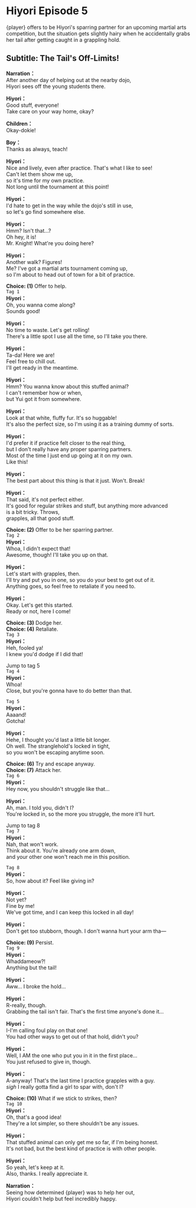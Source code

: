 # Hiyori Episode 5
{player} offers to be Hiyori's sparring partner for an upcoming martial arts competition, but the situation gets slightly hairy when he accidentally grabs her tail after getting caught in a grappling hold.
  
## Subtitle: The Tail's Off-Limits!
  
**Narration：**  
After another day of helping out at the nearby dojo,  
Hiyori sees off the young students there.  
  
**Hiyori：**  
Good stuff, everyone!  
Take care on your way home, okay?  
  
**Children：**  
Okay-dokie!  
  
**Boy：**  
Thanks as always, teach!  
  
**Hiyori：**  
Nice and lively, even after practice. That's what I like to see!  
Can't let them show me up,  
 so it's time for my own practice.  
Not long until the tournament at this point!  
  
**Hiyori：**  
I'd hate to get in the way while the dojo's still in use,  
so let's go find somewhere else.  
  
**Hiyori：**  
Hmm? Isn't that...?  
Oh hey, it is!  
Mr. Knight! What're you doing here?  
  
**Hiyori：**  
Another walk? Figures!  
Me? I've got a martial arts tournament coming up,  
so I'm about to head out of town for a bit of practice.  
  
**Choice: (1)**  Offer to help.  
`Tag 1`  
**Hiyori：**  
Oh, you wanna come along?  
Sounds good!  
  
**Hiyori：**  
No time to waste. Let's get rolling!  
There's a little spot I use all the time, so I'll take you there.  
  
**Hiyori：**  
Ta-da! Here we are!  
Feel free to chill out.  
I'll get ready in the meantime.  
  
**Hiyori：**  
Hmm? You wanna know about this stuffed animal?  
I can't remember how or when,  
but Yui got it from somewhere.  
  
**Hiyori：**  
Look at that white, fluffy fur. It's so huggable!  
It's also the perfect size, so I'm using it as a training dummy of sorts.  
  
**Hiyori：**  
I'd prefer it if practice felt closer to the real thing,  
but I don't really have any proper sparring partners.  
Most of the time I just end up going at it on my own.  
Like this!  
  
**Hiyori：**  
The best part about this thing is that it just. Won't. Break!  
  
**Hiyori：**  
That said, it's not perfect either.  
It's good for regular strikes and stuff, but anything more advanced  
is a bit tricky. Throws,  
grapples, all that good stuff.  
  
**Choice: (2)**  Offer to be her sparring partner.  
`Tag 2`  
**Hiyori：**  
Whoa, I didn't expect that!  
Awesome, though! I'll take you up on that.  
  
**Hiyori：**  
Let's start with grapples, then.  
I'll try and put you in one, so you do your best to get out of it.  
Anything goes, so feel free to retaliate if you need to.  
  
**Hiyori：**  
Okay. Let's get this started.  
Ready or not, here I come!  
  
**Choice: (3)**  Dodge her.  
**Choice: (4)**  Retaliate.  
`Tag 3`  
**Hiyori：**  
Heh, fooled ya!  
I knew you'd dodge if I did that!  
  
Jump to tag 5  
`Tag 4`  
**Hiyori：**  
Whoa!  
Close, but you're gonna have to do better than that.  
  
`Tag 5`  
**Hiyori：**  
Aaaand!  
Gotcha!  
  
**Hiyori：**  
Hehe, I thought you'd last a little bit longer.  
Oh well. The stranglehold's locked in tight,  
so you won't be escaping anytime soon.  
  
**Choice: (6)**  Try and escape anyway.  
**Choice: (7)**  Attack her.  
`Tag 6`  
**Hiyori：**  
Hey now, you shouldn't struggle like that...  
  
**Hiyori：**  
Ah, man. I told you, didn't I?  
You're locked in, so the more you struggle, the more it'll hurt.  
  
Jump to tag 8  
`Tag 7`  
**Hiyori：**  
Nah, that won't work.  
Think about it. You're already one arm down,  
and your other one won't reach me in this position.  
  
`Tag 8`  
**Hiyori：**  
So, how about it? Feel like giving in?  
  
**Hiyori：**  
Not yet?  
Fine by me!  
We've got time, and I can keep this locked in all day!  
  
**Hiyori：**  
Don't get too stubborn, though. I don't wanna hurt your arm tha—  
  
**Choice: (9)**  Persist.  
`Tag 9`  
**Hiyori：**  
Whaddameow?!  
Anything but the tail!  
  
**Hiyori：**  
Aww... I broke the hold...  
  
**Hiyori：**  
R-really, though.  
Grabbing the tail isn't fair. That's the first time anyone's done it...  
  
**Hiyori：**  
I-I'm calling foul play on that one!  
You had other ways to get out of that hold, didn't you?  
  
**Hiyori：**  
Well, I AM the one who put you in it in the first place...  
You just refused to give in, though.  
  
**Hiyori：**  
A-anyway! That's the last time I practice grapples with a guy.  
*sigh* I really gotta find a girl to spar with, don't I?  
  
**Choice: (10)**  What if we stick to strikes, then?  
`Tag 10`  
**Hiyori：**  
Oh, that's a good idea!  
They're a lot simpler, so there shouldn't be any issues.  
  
**Hiyori：**  
That stuffed animal can only get me so far, if I'm being honest.  
It's not bad, but the best kind of practice is with other people.  
  
**Hiyori：**  
So yeah, let's keep at it.  
Also, thanks. I really appreciate it.  
  
**Narration：**  
Seeing how determined {player} was to help her out,  
Hiyori couldn't help but feel incredibly happy.  
